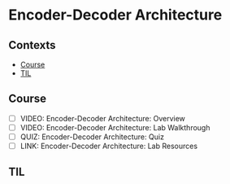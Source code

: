 # Encoder-Decoder Architecture

## Contexts
* [Course](#course)
* [TIL](#til)

## Course
* [ ] VIDEO: Encoder-Decoder Architecture: Overview
* [ ] VIDEO: Encoder-Decoder Architecture: Lab Walkthrough
* [ ] QUIZ: Encoder-Decoder Architecture: Quiz
* [ ] LINK: Encoder-Decoder Architecture: Lab Resources

## TIL
